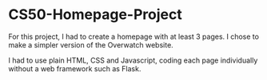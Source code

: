 # CS50-Homepage-Project
For this project, I had to create a homepage with at least 3 pages. I chose to make a simpler version of the Overwatch website.

I had to use plain HTML, CSS and Javascript, coding each page individually without a web framework such as Flask.
